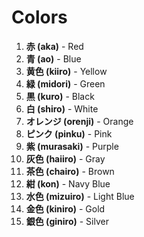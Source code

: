 # Colors

1. **赤 (aka)** - Red
2. **青 (ao)** - Blue
3. **黄色 (kiiro)** - Yellow
4. **緑 (midori)** - Green
5. **黒 (kuro)** - Black
6. **白 (shiro)** - White
7. **オレンジ (orenji)** - Orange
8. **ピンク (pinku)** - Pink
9. **紫 (murasaki)** - Purple
10. **灰色 (haiiro)** - Gray
11. **茶色 (chairo)** - Brown
12. **紺 (kon)** - Navy Blue
13. **水色 (mizuiro)** - Light Blue
14. **金色 (kiniro)** - Gold
15. **銀色 (giniro)** - Silver
